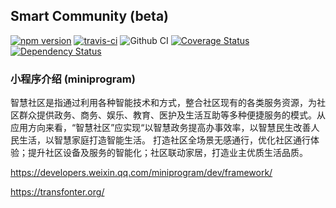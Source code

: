 ## Smart Community (beta)

[![npm version](https://badge.fury.io/js/wepy.svg)](https://badge.fury.io/js/wepy)
[![travis-ci](https://travis-ci.org/Tencent/wepy.svg?branch=1.7.x)](https://travis-ci.org/Tencent/wepy)
![Github CI](https://github.com/Tencent/wepy/workflows/WePY%20CI%20Build/badge.svg?branch=2.0.x)
[![Coverage Status](https://coveralls.io/repos/github/Tencent/wepy/badge.svg?branch=1.7.x)](https://coveralls.io/github/Tencent/wepy?branch=1.7.x)
[![Dependency Status](https://david-dm.org/Tencent/wepy.svg)](https://david-dm.org/Tencent/wepy)

### 小程序介绍 (miniprogram)
智慧社区是指通过利用各种智能技术和方式，整合社区现有的各类服务资源，为社区群众提供政务、商务、娱乐、教育、医护及生活互助等多种便捷服务的模式。从应用方向来看，“智慧社区”应实现“以智慧政务提高办事效率，以智慧民生改善人民生活，以智慧家庭打造智能生活。
打造社区全场景无感通行，优化社区通行体验；提升社区设备及服务的智能化；社区联动家居，打造业主优质生活品质。

https://developers.weixin.qq.com/miniprogram/dev/framework/

https://transfonter.org/